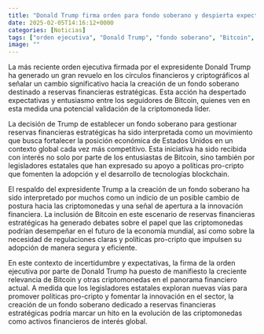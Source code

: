 ```yaml
---
title: "Donald Trump firma orden para fondo soberano y despierta expectativas entre los entusiastas de Bitcoin"
date: 2025-02-05T14:16:12+0000
categories: [Noticias]
tags: ["orden ejecutiva", "Donald Trump", "fondo soberano", "Bitcoin", "criptomonedas", "reservas financieras estratégicas", "políticas pro-cripto", "tecnologías blockchain."]
image: ""
---
```


La más reciente orden ejecutiva firmada por el expresidente Donald Trump ha generado un gran revuelo en los círculos financieros y criptográficos al señalar un cambio significativo hacia la creación de un fondo soberano destinado a reservas financieras estratégicas. Esta acción ha despertado expectativas y entusiasmo entre los seguidores de Bitcoin, quienes ven en esta medida una potencial validación de la criptomoneda líder.

La decisión de Trump de establecer un fondo soberano para gestionar reservas financieras estratégicas ha sido interpretada como un movimiento que busca fortalecer la posición económica de Estados Unidos en un contexto global cada vez más competitivo. Esta iniciativa ha sido recibida con interés no solo por parte de los entusiastas de Bitcoin, sino también por legisladores estatales que han expresado su apoyo a políticas pro-cripto que fomenten la adopción y el desarrollo de tecnologías blockchain.

El respaldo del expresidente Trump a la creación de un fondo soberano ha sido interpretado por muchos como un indicio de un posible cambio de postura hacia las criptomonedas y una señal de apertura a la innovación financiera. La inclusión de Bitcoin en este escenario de reservas financieras estratégicas ha generado debates sobre el papel que las criptomonedas podrían desempeñar en el futuro de la economía mundial, así como sobre la necesidad de regulaciones claras y políticas pro-cripto que impulsen su adopción de manera segura y eficiente.

En este contexto de incertidumbre y expectativas, la firma de la orden ejecutiva por parte de Donald Trump ha puesto de manifiesto la creciente relevancia de Bitcoin y otras criptomonedas en el panorama financiero actual. A medida que los legisladores estatales exploran nuevas vías para promover políticas pro-cripto y fomentar la innovación en el sector, la creación de un fondo soberano dedicado a reservas financieras estratégicas podría marcar un hito en la evolución de las criptomonedas como activos financieros de interés global.
    